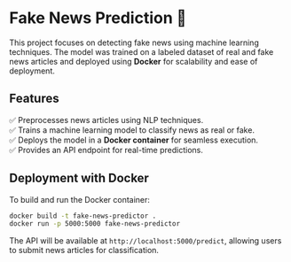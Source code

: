 

# Fake News Prediction 🚀  

This project focuses on detecting fake news using machine learning techniques. The model was trained on a labeled dataset of real and fake news articles and deployed using **Docker** for scalability and ease of deployment.  

## Features  
✅ Preprocesses news articles using NLP techniques.  
✅ Trains a machine learning model to classify news as real or fake.  
✅ Deploys the model in a **Docker container** for seamless execution.  
✅ Provides an API endpoint for real-time predictions.  

## Deployment with Docker  
To build and run the Docker container:  
```sh
docker build -t fake-news-predictor .
docker run -p 5000:5000 fake-news-predictor
```

The API will be available at `http://localhost:5000/predict`, allowing users to submit news articles for classification.  
